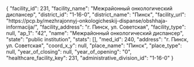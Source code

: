 {
    "facility_id": 231,
    "facility_name": "Межрайонный онкологический диспансер",
    "district_id": "1-16-0",
    "district_name": "Пинск",
    "facility_url": "https:\/\/pcp.by\/mezhrajonnyj-onkologicheskij-dispanse\/obshhaja-informacija\/",
    "facility_address": "г. Пинск, ул. Советская",
    "facility_type": null,
    "ap_1": "42",
    "name": "Межрайонный онкологический диспансер",
    "state": "public institution",
    "stats": [],
    "med_id": 240,
    "address": "г. Пинск, ул. Советская",
    "coord_x_y": null,
    "place_name": "Пинск",
    "place_type": null,
    "year_of_closing": null,
    "year_of_opening": "0",
    "healthcare_facility_key": 231,
    "administrative_division_id": "1-16-0"
}